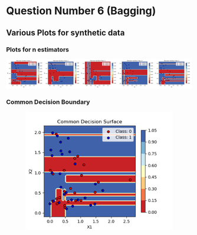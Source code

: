 # Question Number 6 (Bagging)

## Various Plots for synthetic data

### Plots for n estimators

<p align="center">
  <img width="800" src="figures\Q6_Fig1.png">
</p>

### Common Decision Boundary

<p align="center">
  <img width="400" src="figures\Q6_Fig2.png">
</p>
